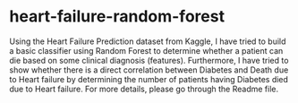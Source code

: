 # heart-failure-random-forest
Using the Heart Failure Prediction dataset from Kaggle, I have tried to build a basic classifier using Random Forest to determine whether a patient can die based on some clinical diagnosis (features). Furthermore, I have tried to show whether there is a direct correlation between Diabetes and Death due to Heart failure by determining the number of patients having Diabetes died due to Heart failure. For more details, please go through the Readme file.
